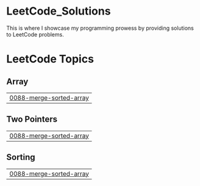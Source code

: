 # LeetCode_Solutions
This is where I showcase my programming prowess by providing solutions to LeetCode problems.

<!---LeetCode Topics Start-->
# LeetCode Topics
## Array
|  |
| ------- |
| [0088-merge-sorted-array](https://github.com/tgilly93/LeetCode_Solutions/tree/master/0088-merge-sorted-array) |
## Two Pointers
|  |
| ------- |
| [0088-merge-sorted-array](https://github.com/tgilly93/LeetCode_Solutions/tree/master/0088-merge-sorted-array) |
## Sorting
|  |
| ------- |
| [0088-merge-sorted-array](https://github.com/tgilly93/LeetCode_Solutions/tree/master/0088-merge-sorted-array) |
<!---LeetCode Topics End-->